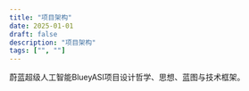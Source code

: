 ```yaml
---
title: "项目架构"
date: 2025-01-01
draft: false
description: "项目架构"
tags: ["", ""]
---
```


蔚蓝超级人工智能BlueyASI项目设计哲学、思想、蓝图与技术框架。

























































































